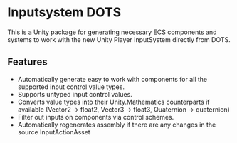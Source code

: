 # Inputsystem DOTS
This is a Unity package for generating necessary ECS components and systems to work with the new Unity Player InputSystem directly from DOTS.
## Features
 - Automatically generate easy to work with components for all the supported input control value types.
 - Supports untyped input control values.
 - Converts value types into their Unity.Mathematics counterparts if available (Vector2 -> float2, Vector3 -> float3, Quaternion -> quaternion)
 - Filter out inputs on components via control schemes.
 - Automatically regenerates assembly if there are any changes in the source InputActionAsset